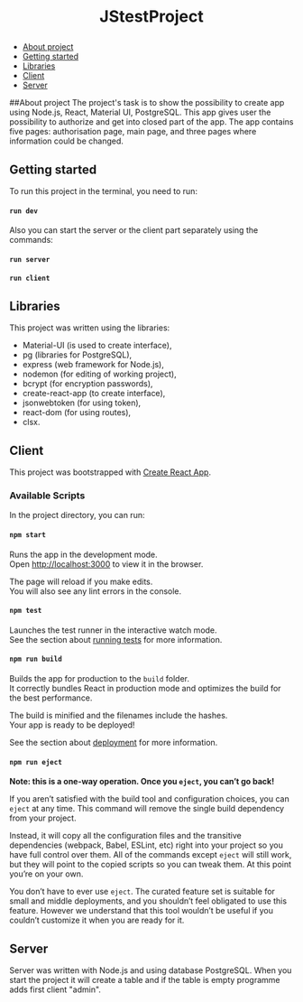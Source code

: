 # <p align="center">JStestProject

* [About project](#about-project)
* [Getting started](#getting-started)
* [Libraries](#libraries)
* [Client](#client)
* [Server](#server)

##About project
The project's task is to show the possibility to create app using Node.js, React, Material UI, PostgreSQL. 
This app gives user the possibility to authorize and get into closed part of the app. 
The app contains five pages: authorisation page, main page, and three pages where information could be changed.

## Getting started
To run this project in the terminal, you need to run:

#### `run dev`

Also you can start the server or the client part separately using the commands:

#### `run server`
#### `run client`

## Libraries
This project was written using the libraries:
* Material-UI (is used to create interface),
* pg (libraries for PostgreSQL),
* express (web framework for Node.js),
* nodemon (for editing of working project),
* bcrypt (for encryption passwords),
* create-react-app (to create interface),
* jsonwebtoken (for using token),
* react-dom (for using routes),
* clsx.


## Client

This project was bootstrapped with [Create React App](https://github.com/facebook/create-react-app).

### Available Scripts

In the project directory, you can run:

#### `npm start`

Runs the app in the development mode.<br />
Open [http://localhost:3000](http://localhost:3000) to view it in the browser.

The page will reload if you make edits.<br />
You will also see any lint errors in the console.

#### `npm test`

Launches the test runner in the interactive watch mode.<br />
See the section about [running tests](https://facebook.github.io/create-react-app/docs/running-tests) for more information.

#### `npm run build`

Builds the app for production to the `build` folder.<br />
It correctly bundles React in production mode and optimizes the build for the best performance.

The build is minified and the filenames include the hashes.<br />
Your app is ready to be deployed!

See the section about [deployment](https://facebook.github.io/create-react-app/docs/deployment) for more information.

#### `npm run eject`

**Note: this is a one-way operation. Once you `eject`, you can’t go back!**

If you aren’t satisfied with the build tool and configuration choices, you can `eject` at any time. This command will remove the single build dependency from your project.

Instead, it will copy all the configuration files and the transitive dependencies (webpack, Babel, ESLint, etc) right into your project so you have full control over them. All of the commands except `eject` will still work, but they will point to the copied scripts so you can tweak them. At this point you’re on your own.

You don’t have to ever use `eject`. The curated feature set is suitable for small and middle deployments, and you shouldn’t feel obligated to use this feature. However we understand that this tool wouldn’t be useful if you couldn’t customize it when you are ready for it.

## Server

Server was written with Node.js and using database PostgreSQL. When you start the project it will create a table and if 
the table is empty programme adds first client "admin".